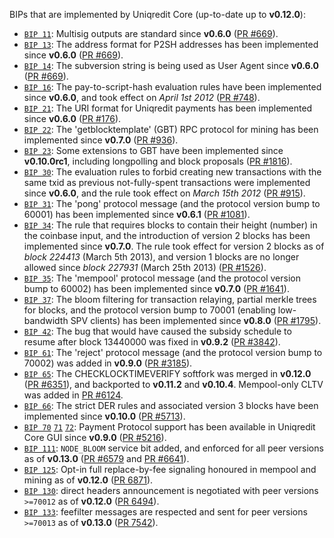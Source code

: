 BIPs that are implemented by Uniqredit Core (up-to-date up to **v0.12.0**):

* [`BIP 11`](https://github.com/uniqredit/bips/blob/master/bip-0011.mediawiki): Multisig outputs are standard since **v0.6.0** ([PR #669](https://github.com/uniqredit/uniqredit/pull/669)).
* [`BIP 13`](https://github.com/uniqredit/bips/blob/master/bip-0013.mediawiki): The address format for P2SH addresses has been implemented since **v0.6.0** ([PR #669](https://github.com/uniqredit/uniqredit/pull/669)).
* [`BIP 14`](https://github.com/uniqredit/bips/blob/master/bip-0014.mediawiki): The subversion string is being used as User Agent since **v0.6.0** ([PR #669](https://github.com/uniqredit/uniqredit/pull/669)).
* [`BIP 16`](https://github.com/uniqredit/bips/blob/master/bip-0016.mediawiki): The pay-to-script-hash evaluation rules have been implemented since **v0.6.0**, and took effect on *April 1st 2012* ([PR #748](https://github.com/uniqredit/uniqredit/pull/748)).
* [`BIP 21`](https://github.com/uniqredit/bips/blob/master/bip-0021.mediawiki): The URI format for Uniqredit payments has been implemented since **v0.6.0** ([PR #176](https://github.com/uniqredit/uniqredit/pull/176)).
* [`BIP 22`](https://github.com/uniqredit/bips/blob/master/bip-0022.mediawiki): The 'getblocktemplate' (GBT) RPC protocol for mining has been implemented since **v0.7.0** ([PR #936](https://github.com/uniqredit/uniqredit/pull/936)).
* [`BIP 23`](https://github.com/uniqredit/bips/blob/master/bip-0023.mediawiki): Some extensions to GBT have been implemented since **v0.10.0rc1**, including longpolling and block proposals ([PR #1816](https://github.com/uniqredit/uniqredit/pull/1816)).
* [`BIP 30`](https://github.com/uniqredit/bips/blob/master/bip-0030.mediawiki): The evaluation rules to forbid creating new transactions with the same txid as previous not-fully-spent transactions were implemented since **v0.6.0**, and the rule took effect on *March 15th 2012* ([PR #915](https://github.com/uniqredit/uniqredit/pull/915)).
* [`BIP 31`](https://github.com/uniqredit/bips/blob/master/bip-0031.mediawiki): The 'pong' protocol message (and the protocol version bump to 60001) has been implemented since **v0.6.1** ([PR #1081](https://github.com/uniqredit/uniqredit/pull/1081)).
* [`BIP 34`](https://github.com/uniqredit/bips/blob/master/bip-0034.mediawiki): The rule that requires blocks to contain their height (number) in the coinbase input, and the introduction of version 2 blocks has been implemented since **v0.7.0**. The rule took effect for version 2 blocks as of *block 224413* (March 5th 2013), and version 1 blocks are no longer allowed since *block 227931* (March 25th 2013) ([PR #1526](https://github.com/uniqredit/uniqredit/pull/1526)).
* [`BIP 35`](https://github.com/uniqredit/bips/blob/master/bip-0035.mediawiki): The 'mempool' protocol message (and the protocol version bump to 60002) has been implemented since **v0.7.0** ([PR #1641](https://github.com/uniqredit/uniqredit/pull/1641)).
* [`BIP 37`](https://github.com/uniqredit/bips/blob/master/bip-0037.mediawiki): The bloom filtering for transaction relaying, partial merkle trees for blocks, and the protocol version bump to 70001 (enabling low-bandwidth SPV clients) has been implemented since **v0.8.0** ([PR #1795](https://github.com/uniqredit/uniqredit/pull/1795)).
* [`BIP 42`](https://github.com/uniqredit/bips/blob/master/bip-0042.mediawiki): The bug that would have caused the subsidy schedule to resume after block 13440000 was fixed in **v0.9.2** ([PR #3842](https://github.com/uniqredit/uniqredit/pull/3842)).
* [`BIP 61`](https://github.com/uniqredit/bips/blob/master/bip-0061.mediawiki): The 'reject' protocol message (and the protocol version bump to 70002) was added in **v0.9.0** ([PR #3185](https://github.com/uniqredit/uniqredit/pull/3185)).
* [`BIP 65`](https://github.com/uniqredit/bips/blob/master/bip-0065.mediawiki): The CHECKLOCKTIMEVERIFY softfork was merged in **v0.12.0** ([PR #6351](https://github.com/uniqredit/uniqredit/pull/6351)), and backported to **v0.11.2** and **v0.10.4**. Mempool-only CLTV was added in [PR #6124](https://github.com/uniqredit/uniqredit/pull/6124).
* [`BIP 66`](https://github.com/uniqredit/bips/blob/master/bip-0066.mediawiki): The strict DER rules and associated version 3 blocks have been implemented since **v0.10.0** ([PR #5713](https://github.com/uniqredit/uniqredit/pull/5713)).
* [`BIP 70`](https://github.com/uniqredit/bips/blob/master/bip-0070.mediawiki) [`71`](https://github.com/uniqredit/bips/blob/master/bip-0071.mediawiki) [`72`](https://github.com/uniqredit/bips/blob/master/bip-0072.mediawiki): Payment Protocol support has been available in Uniqredit Core GUI since **v0.9.0** ([PR #5216](https://github.com/uniqredit/uniqredit/pull/5216)).
* [`BIP 111`](https://github.com/uniqredit/bips/blob/master/bip-0111.mediawiki): `NODE_BLOOM` service bit added, and enforced for all peer versions as of **v0.13.0** ([PR #6579](https://github.com/uniqredit/uniqredit/pull/6579) and [PR #6641](https://github.com/uniqredit/uniqredit/pull/6641)).
* [`BIP 125`](https://github.com/uniqredit/bips/blob/master/bip-0125.mediawiki): Opt-in full replace-by-fee signaling honoured in mempool and mining as of **v0.12.0** ([PR 6871](https://github.com/uniqredit/uniqredit/pull/6871)).
* [`BIP 130`](https://github.com/uniqredit/bips/blob/master/bip-0130.mediawiki): direct headers announcement is negotiated with peer versions `>=70012` as of **v0.12.0** ([PR 6494](https://github.com/uniqredit/uniqredit/pull/6494)).
* [`BIP 133`](https://github.com/uniqredit/bips/blob/master/bip-0133.mediawiki): feefilter messages are respected and sent for peer versions `>=70013` as of **v0.13.0** ([PR 7542](https://github.com/uniqredit/uniqredit/pull/7542)).
